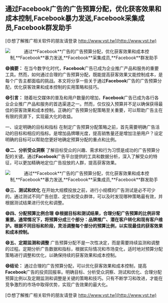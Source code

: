 ## **通过**Facebook**广告的广告预算分配，优化获客效果和成本控制,**Facebook**暴力发送,**Facebook**采集成员,**Facebook**群发助手**

[😍想了解推广相关软件的朋友请登录 http://www.vst.tw](http://www.vst.tw)

 <center><img src="https://vst.tw/MP4/tuiguang/png/0.png" alt="通过**Facebook**广告的广告预算分配，优化获客效果和成本控制,**Facebook**暴力发送,**Facebook**采集成员,**Facebook**群发助手"></center>

**😄摘要：**
在当今数字化时代，**Facebook**广告已成为企业推广产品和服务的重要工具。然而，如何通过合理的广告预算分配，既能提高获客效果又能控制成本，是每个广告主都面临的挑战。本文将分享一些关于通过**Facebook**广告的广告预算分配，优化获客效果和成本控制的实用策略和技巧。

**😄引言：**
随着社交媒体的普及和用户数量的增加，**Facebook**广告已成为各行各业企业推广产品和服务的首选渠道之一。然而，仅仅投入预算并不足以确保获得最佳的获客效果和成本控制。正确的广告预算分配策略至关重要，可以帮助广告主在有限的资源下，实现最大化的收益。

一、设定明确的目标和指标
在制定广告预算分配策略之前，首先需要明确广告活动的目标和相应的指标。是增加品牌曝光度，提高销售量还是增加注册用户？设定明确的目标可以帮助您更好地确定预算分配的重点和比例。

**😄二、分析受众洞察**
了解目标受众的兴趣、需求和行为习惯是成功的广告预算分配的关键。通过**Facebook**广告平台提供的工具和数据分析，深入了解受众的特征，可以更加精确地定位广告投放的人群，提高获客效果。

 <center><img src="https://vst.tw/MP4/tuiguang/png/4.png" alt="通过**Facebook**广告的广告预算分配，优化获客效果和成本控制,**Facebook**暴力发送,**Facebook**采集成员,**Facebook**群发助手"></center>

**😄三、测试和优化**
在开始大规模投放之前，进行小规模的广告测试是必不可少的。通过测试不同广告创意、定位和受众群体，可以及时发现哪种策略最有效，并根据测试结果进行优化和调整。

**😄四、分配预算比例合理**
**😄根据目标和测试结果，合理分配广告预算的比例非常重要。通常情况下，将预算分成三个部分：品牌推广、潜在客户转化和现有客户维护。根据不同目标和阶段，灵活调整每个部分的预算比例，以实现最佳的获客效果和成本控制。**

**😄五、定期监测和调整**
广告预算分配不是一次性决定，而是需要持续监测和调整的过程。定期分析广告数据和指标，根据实际情况和市场变化，适时地对预算分配策略进行调整和优化，以确保持续的获客效果和成本控制。

**😄结论：**
通过合理的广告预算分配，可以优化获客效果和成本控制，提高**Facebook**广告的投资回报率。明确目标、分析受众洞察、测试和优化、合理分配预算比例以及定期监测和调整是关键的策略和技巧。只有不断学习和改进，才能在竞争激烈的市场中取得优势，实现广告效果的最大化。

[😍想了解推广相关软件的朋友请登录 http://www.vst.tw](http://www.vst.tw)



